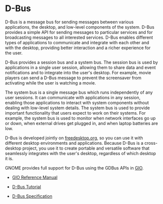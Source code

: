 # D-Bus

D-Bus is a message bus for sending messages between various
applications, the desktop, and low-level components of the system. D-Bus
provides a simple API for sending messages to particular services and
for broadcasting messages to all interested services. D-Bus enables
different types of applications to communicate and integrate with each
other and with the desktop, providing better interaction and a richer
experience for the user.

D-Bus provides a session bus and a system bus. The session bus is used
by applications in a single user session, allowing them to share data
and event notifications and to integrate into the user's desktop. For
example, movie players can send a D-Bus message to prevent the
screensaver from activating while the user is watching a movie.

The system bus is a single message bus which runs independently of any
user sessions. It can communicate with applications in any session,
enabling those applications to interact with system components without
dealing with low-level system details. The system bus is used to provide
important functionality that users expect to work on their systems. For
example, the system bus is used to monitor when network interfaces go up
or down, when external drives get plugged in, and when laptop batteries
are low.

D-Bus is developed jointly on
[freedesktop.org](http://www.freedesktop.org/), so you can use it with
different desktop environments and applications. Because D-Bus is a
cross-desktop project, you use it to create portable and versatile
software that seamlessly integrates with the user's desktop, regardless
of which desktop it is.

GNOME provides full support for D-Bus using the GDBus APIs in [GIO]().

  - [GIO Reference Manual](https://developer.gnome.org/gio/stable/)

  - [D-Bus Tutorial](http://dbus.freedesktop.org/doc/dbus-tutorial.html)

  - [D-Bus
    Specification](http://dbus.freedesktop.org/doc/dbus-specification.html)
